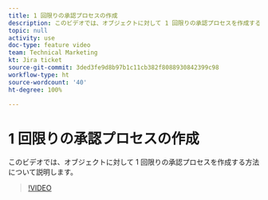 ```yaml
---
title: 1 回限りの承認プロセスの作成
description: このビデオでは、オブジェクトに対して 1 回限りの承認プロセスを作成する方法について説明します。
topic: null
activity: use
doc-type: feature video
team: Technical Marketing
kt: Jira ticket
source-git-commit: 3ded3fe9d8b97b1c11cb382f8088930842399c98
workflow-type: ht
source-wordcount: '40'
ht-degree: 100%

---
```


# 1 回限りの承認プロセスの作成

このビデオでは、オブジェクトに対して 1 回限りの承認プロセスを作成する方法について説明します。

>[!VIDEO](https://video.tv.adobe.com/v/335225/?quality=12)
